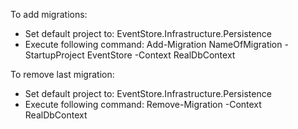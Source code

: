 ﻿To add migrations:
+ Set default project to: EventStore.Infrastructure.Persistence
+ Execute following command: Add-Migration NameOfMigration -StartupProject EventStore -Context RealDbContext

To remove last migration:
+ Set default project to: EventStore.Infrastructure.Persistence
+ Execute following command: Remove-Migration -Context RealDbContext